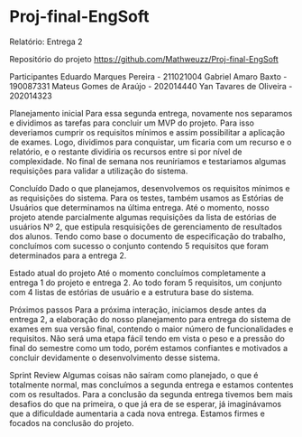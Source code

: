 # Proj-final-EngSoft


Relatório: Entrega 2

Repositório do projeto
https://github.com/Mathweuzz/Proj-final-EngSoft

Participantes
Eduardo Marques Pereira - 211021004
Gabriel Amaro Baxto - 190087331
Mateus Gomes de Araújo - 202014440
Yan Tavares de Oliveira - 202014323

Planejamento inicial
Para essa segunda entrega, novamente nos separamos e dividimos as tarefas para concluir um MVP do projeto. Para isso deveriamos cumprir os requisitos mínimos e assim possibilitar a aplicação de exames. Logo, dividimos para conquistar, um ficaria com um recurso e o relatório, e o restante dividiria os recursos entre si por nível de complexidade. No final de semana nos reuniriamos e testariamos algumas requisições para validar a utilização do sistema.


Concluído
Dado o que planejamos, desenvolvemos os requisitos mínimos e as requisições do sistema. Para os testes, também usamos as Estórias de Usuários que determinamos na última entrega. Até o momento, nosso projeto atende parcialmente algumas requisições da lista de estórias de usuários Nº 2, que estipula resquisições de gerenciamento de resultados dos alunos. 
Tendo como base o documento de especificação do trabalho, concluímos com sucesso o conjunto contendo 5 requisitos que foram determinados para a entrega 2.


Estado atual do projeto
Até o momento concluímos completamente a entrega 1 do projeto e entrega 2. Ao todo foram 5 requisitos, um conjunto com 4 listas de estórias de usuário e a estrutura base do sistema.


Próximos passos
Para a próxima interação, iniciamos desde antes da entrega 2, a elaboração do nosso planejamento para entrega do sistema de exames em sua versão final, contendo o maior número de funcionalidades e requisitos. Não será uma etapa fácil tendo em vista o peso e a pressão do final do semestre como um todo, porém estamos confiantes e motivados a concluir devidamente o desenvolvimento desse sistema.


Sprint Review
Algumas coisas não saíram como planejado, o que é totalmente normal, mas concluímos a segunda entrega e estamos contentes com os resultados. Para a conclusão da segunda entrega tivemos bem mais desafios do que na primeira, o que já era de se esperar, já imaginávamos que a dificuldade aumentaria a cada nova entrega. Estamos firmes e focados na conclusão do projeto.
